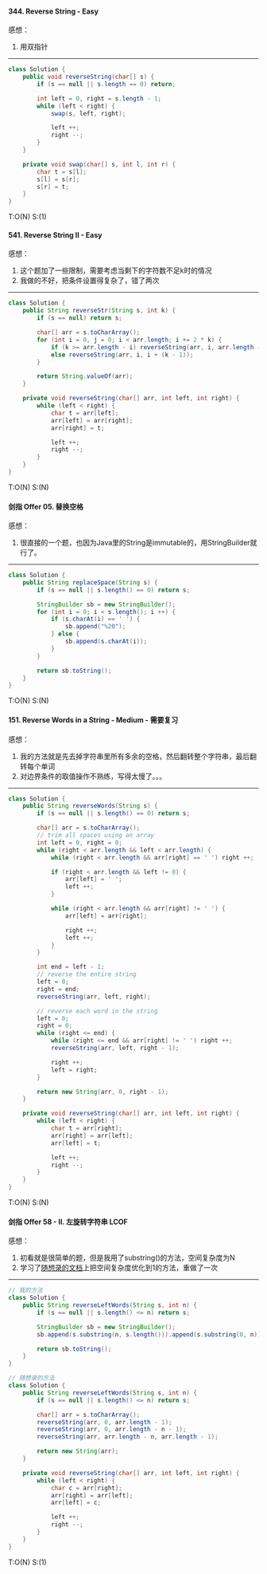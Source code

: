 #### 344. Reverse String - Easy

感想：

1. 用双指针

---
```java
class Solution {
    public void reverseString(char[] s) {
        if (s == null || s.length == 0) return;

        int left = 0, right = s.length - 1;
        while (left < right) {
            swap(s, left, right);

            left ++;
            right --;
        }
    }

    private void swap(char[] s, int l, int r) {
        char t = s[l];
        s[l] = s[r];
        s[r] = t;
    }
}
```
T:O(N) S:(1)
#### 541. Reverse String II - Easy

感想：

1. 这个题加了一些限制，需要考虑当剩下的字符数不足k时的情况
2. 我做的不好，把条件设置得复杂了，错了两次
---
```java
class Solution {
    public String reverseStr(String s, int k) {
        if (s == null) return s;

        char[] arr = s.toCharArray();
        for (int i = 0, j = 0; i < arr.length; i += 2 * k) {
            if (k >= arr.length - i) reverseString(arr, i, arr.length - 1);
            else reverseString(arr, i, i + (k - 1));
        }

        return String.valueOf(arr);
    }

    private void reverseString(char[] arr, int left, int right) {
        while (left < right) {
            char t = arr[left];
            arr[left] = arr[right];
            arr[right] = t;

            left ++;
            right --;
        }
    }
}
```
T:O(N) S:(N)
#### 剑指 Offer 05. 替换空格

感想：
1. 很直接的一个题，也因为Java里的String是immutable的，用StringBuilder就行了。
---
```java
class Solution {
    public String replaceSpace(String s) {
        if (s == null || s.length() == 0) return s;

        StringBuilder sb = new StringBuilder();
        for (int i = 0; i < s.length(); i ++) {
            if (s.charAt(i) == ' ') {
                sb.append("%20");
            } else {
                sb.append(s.charAt(i));
            }
        }

        return sb.toString();
    }
}
```
T:O(N) S:(N)
#### 151. Reverse Words in a String - Medium - 需要复习

感想：

1. 我的方法就是先去掉字符串里所有多余的空格，然后翻转整个字符串，最后翻转每个单词
2. 对边界条件的取值操作不熟练，写得太慢了。。。
---
```java
class Solution {  
    public String reverseWords(String s) {
        if (s == null || s.length() == 0) return s;

        char[] arr = s.toCharArray();
        // trim all spaces using an array
        int left = 0, right = 0;
        while (right < arr.length && left < arr.length) {
            while (right < arr.length && arr[right] == ' ') right ++;

            if (right < arr.length && left != 0) {
                arr[left] = ' ';
                left ++;
            }

            while (right < arr.length && arr[right] != ' ') {
                arr[left] = arr[right];

                right ++;
                left ++;
            }
        }

        int end = left - 1;
        // reverse the entire string
        left = 0;
        right = end;
        reverseString(arr, left, right);

        // reverse each word in the string
        left = 0;
        right = 0;
        while (right <= end) {
            while (right <= end && arr[right] != ' ') right ++;
            reverseString(arr, left, right - 1);

            right ++;
            left = right;
        }

        return new String(arr, 0, right - 1);
    }

    private void reverseString(char[] arr, int left, int right) {
        while (left < right) {
            char t = arr[right];
            arr[right] = arr[left];
            arr[left] = t;

            left ++;
            right --;
        }
    }
}
```
T:O(N) S:(N)
#### 剑指 Offer 58 - II. 左旋转字符串 LCOF

感想：

1. 初看就是很简单的题，但是我用了substring()的方法，空间复杂度为N
2. 学习了[随想录的文档](https://programmercarl.com/%E5%89%91%E6%8C%87Offer58-II.%E5%B7%A6%E6%97%8B%E8%BD%AC%E5%AD%97%E7%AC%A6%E4%B8%B2.html#%E9%A2%98%E5%A4%96%E8%AF%9D:~:text=%23-,Java%EF%BC%9A,-class%20Solution%20%7B)上把空间复杂度优化到1的方法，重做了一次
---
```java
// 我的方法
class Solution {
    public String reverseLeftWords(String s, int n) {
        if (s == null || s.length() <= n) return s;

        StringBuilder sb = new StringBuilder();
        sb.append(s.substring(n, s.length())).append(s.substring(0, n));

        return sb.toString();
    }
}
```
```java
// 随想录的方法
class Solution {
    public String reverseLeftWords(String s, int n) {
        if (s == null || s.length() <= n) return s;

        char[] arr = s.toCharArray();
        reverseString(arr, 0, arr.length - 1);
        reverseString(arr, 0, arr.length - n - 1);
        reverseString(arr, arr.length - n, arr.length - 1);

        return new String(arr);
    }

    private void reverseString(char[] arr, int left, int right) {
        while (left < right) {
            char c = arr[right];
            arr[right] = arr[left];
            arr[left] = c;

            left ++;
            right --;
        }
    }
}
```
T:O(N) S:(1)